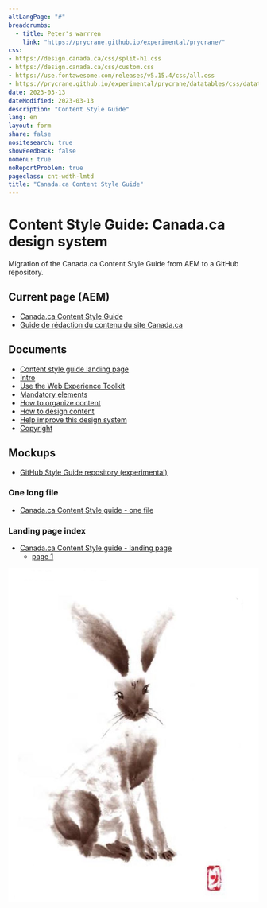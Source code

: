```yaml
---
altLangPage: "#"
breadcrumbs:
  - title: Peter's warrren
    link: "https://prycrane.github.io/experimental/prycrane/"
css:
- https://design.canada.ca/css/split-h1.css
- https://design.canada.ca/css/custom.css
- https://use.fontawesome.com/releases/v5.15.4/css/all.css
- https://prycrane.github.io/experimental/prycrane/datatables/css/datatables-fun.css
date: 2023-03-13
dateModified: 2023-03-13
description: "Content Style Guide"
lang: en
layout: form
share: false
nositesearch: true
showFeedback: false
nomenu: true
noReportProblem: true
pageclass: cnt-wdth-lmtd
title: "Canada.ca Content Style Guide"
---
```

<div class="row">
  <div class="col-md-8">
    <h1 property="name" id="wb-cont" dir="ltr"><span class="stacked"><span>Content Style Guide</span>: <span>Canada.ca design system</span></span></h1>
    <p>Migration of the Canada.ca Content Style Guide from AEM to a GitHub repository.</p>
    <h2 class="h3 mrgn-tp-lg">Current page (AEM)</h2>
    <ul>
      <li><a href="https://www.canada.ca/en/treasury-board-secretariat/services/government-communications/canada-content-style-guide.html">Canada.ca Content Style Guide</a></li>
      <li><a href="https://www.canada.ca/fr/secretariat-conseil-tresor/services/communications-gouvernementales/guide-redaction-contenu-canada.html">Guide de rédaction du contenu du site Canada.ca</a></li>
    </ul>
    <h2 class="h3 mrgn-tp-lg">Documents</h2>
    <ul class="fa-ul">
      <li><span class="fa-li"><span class="fab fa-google-drive"></span></span><a href="https://docs.google.com/document/d/1i0XNWIQ97S4Tv6jFX2vM6jlWmmbu0ISb2BpcJaC-luQ">Content style guide landing page</a></li>
      <li><span class="fa-li"><span class="fab fa-google-drive"></span></span><a href="https://docs.google.com/document/d/1hA_RFTfSqY3T78Sa3ZGxIY9javI9n7_NIp7IaT-eUHM">Intro</a></li>
      <li><span class="fa-li"><span class="fab fa-google-drive"></span></span><a href="https://docs.google.com/document/d/1o5P26PBmKZB30jaWaTipOkXUq5G_SYDbsHa5JzxYaLk/edit#heading=h.2l5psl54vmqg">Use the Web Experience Toolkit</a></li>
      <li><span class="fa-li"><span class="fab fa-google-drive"></span></span><a href="https://docs.google.com/document/d/1tE3wlwsK4kacT_wuWVu_YhiPojR6LGKueAOn1m1XlXM">Mandatory elements</a></li>
      <li><span class="fa-li"><span class="fab fa-google-drive"></span></span><a href="https://docs.google.com/document/d/1bVTx9cbDNjKpcDfPnyRl69wRqK7nDQGw_NNNxm5F2W0">How to organize content</a></li>
      <li><span class="fa-li"><span class="fab fa-google-drive"></span></span><a href="https://docs.google.com/document/d/16DV4ryzXB7S299X7UHCg91BVluDAQ8qwlVTS9B0vEBk">How to design content</a></li>
      <li><span class="fa-li"><span class="fab fa-google-drive"></span></span><a href="https://docs.google.com/document/d/1Ag_TBM8aQa9g4r8QrOyFi8VszBD80jVQE_-iUnBWK2A">Help improve this design system</a></li>
      <li><span class="fa-li"><span class="fab fa-google-drive"></span></span><a href="https://docs.google.com/document/d/14NQ_KcHmwvVAXlK4CFMckMBBBw-1q6eVwkR11kQ1COI">Copyright</a></li>
    </ul>
    <h2 class="h3 mrgn-tp-lg">Mockups</h2>
    <ul class="fa-ul">
      <li><span class="fa-li"><span class="fas fa-code-branch"></span></span><a href="https://github.com/gc-proto/experimental/tree/master/prycrane/style-guide">GitHub Style Guide repository (experimental)</a></li>
    </ul>
    <h3>One long file</h3>
    <ul>
      <li><a href="01-style-guide-01-en.html">Canada.ca Content Style guide - one file</a></li>
    </ul>
    <h3>Landing page index</h3>
    <ul>
      <li><a href="02-style-guide-01-en.html">Canada.ca Content Style guide - landing page</a>
        <ul>
          <li><a href="#">page 1</a></li>
        </ul>
      </li>
    </ul>
    <!--<h2 class="h3 mrgn-tp-lg">Production repositories</h2>
    <ul class="fa-ul">
      <li><span class="fa-li"><span class="fas fa-code-branch"></span></span><a href="https://github.com/canada-ca/design-system/tree/migration-cia-architechture">GitHub design sytem repository (Branch: migration-cia-architecture)</a></li>
      <li><span class="fa-li"><span class="fas fa-code-branch"></span></span><a href="https://github.com/canada-ca/design-system/pull/200">Content and Information Architecture Specification #200 (Pull request)</a></li>
    </ul>
    <ul>
      <li><a href="#">CIA Specification landing page</a>
        <ul>
          <li><a href="https://deploy-preview-200--design-system-canada-ca.netlify.app/architecture/usage-canadaca-design-02.html">Who has to use the Canada.ca design system</a></li>
          <li><a href="#">Use the Web Experience Toolkit</a></li>
          <li><a href="#">Mandatory elements</a></li>
          <li><a href="#">How to organize content</a></li>
          <li><a href="#">How to design content</a></li>
          <li><a href="#">Help improve this design system</a></li>
          <li><a href="#">Copyright</a></li>
        </ul>
      </li>
    </ul>--> 
  </div>
  <div class="col-md-4">
    <div><img src="./images/bunny17.png" alt="" class="img-responsive"></div>
  </div>
</div>

